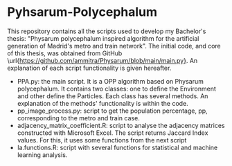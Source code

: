 # Pyhsarum-Polycephalum

This repository contains all the scripts used to develop my Bachelor's thesis: "Physarum polycephalum inspired algorithm for the artificial generation of Madrid's metro and train network".  The initial code, and core of this thesis, was obtained from GitHub \url{https://github.com/ammitra/Physarum/blob/main/main.py}. An explanation of each script functionality is given hereafter.
- PPA.py: the main script. It is a OPP algorithm based on Physarum polycephalum. It contains two classes: one to define the Environment and other define the Particles. Each class has several methods. An explanation of the methods' functionality is within the code. 
- pp_image_process.py: script to get the population percentage, pp, corresponding to the metro and train case.
- adjacency_matrix_coefficient.R: script to analyse the adjacency matrices constructed with Microsoft Excel. The script returns Jaccard Index values. For this, it uses some functions from the next script
- la.functions.R: script with several functions for statistical and machine learning analysis. 


